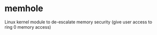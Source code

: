 # memhole
Linux kernel module to de-escalate memory security (give user access to ring 0 memory access)
